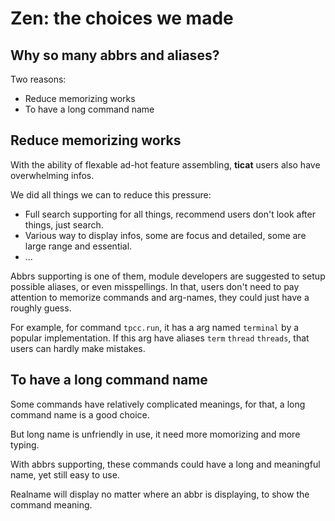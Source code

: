 # Zen: the choices we made

## Why so many abbrs and aliases?

Two reasons:
* Reduce memorizing works
* To have a long command name

## Reduce memorizing works

With the ability of flexable ad-hot feature assembling,
**ticat** users also have overwhelming infos.

We did all things we can to reduce this pressure:
* Full search supporting for all things, recommend users don't look after things, just search.
* Various way to display infos, some are focus and detailed, some are large range and essential.
* ...

Abbrs supporting is one of them,
module developers are suggested to setup possible aliases, or even misspellings.
In that, users don't need to pay attention to memorize commands and arg-names,
they could just have a roughly guess.

For example, for command `tpcc.run`, it has a arg named `terminal` by a popular implementation.
If this arg have aliases `term` `thread` `threads`, that users can hardly make mistakes.

## To have a long command name

Some commands have relatively complicated meanings, for that, a long command name is a good choice.

But long name is unfriendly in use, it need more momorizing and more typing.

With abbrs supporting, these commands could have a long and meaningful name, yet still easy to use.

Realname will display no matter where an abbr is displaying, to show the command meaning.
